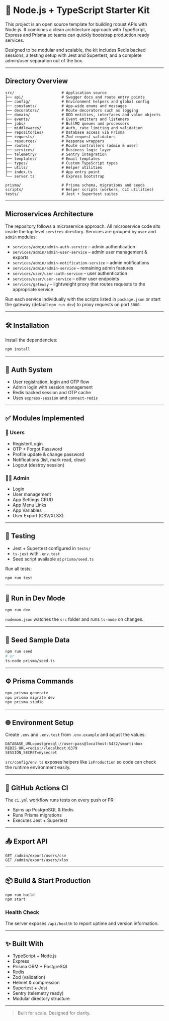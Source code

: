 # 🚀 Node.js + TypeScript Starter Kit

This project is an open source template for building robust APIs with Node.js. It combines a clean architecture approach with TypeScript, Express and Prisma so teams can quickly bootstrap production ready services.

Designed to be modular and scalable, the kit includes Redis backed sessions, a testing setup with Jest and Supertest, and a complete admin/user separation out of the box.

---

## Directory Overview

```text
src/                     # Application source
├── api/                 # Swagger docs and route entry points
├── config/              # Environment helpers and global config
├── constants/           # App-wide enums and messages
├── decorators/          # Route decorators such as logging
├── domain/              # DDD entities, interfaces and value objects
├── events/              # Event emitters and listeners
├── jobs/                # BullMQ queues and processors
├── middlewares/         # Auth, rate limiting and validation
├── repositories/        # Database access via Prisma
├── requests/            # Zod request validators
├── resources/           # Response wrappers
├── routes/              # Route controllers (admin & user)
├── services/            # Business logic layer
├── telemetry/           # Sentry integration
├── templates/           # Email templates
├── types/               # Custom TypeScript types
├── utils/               # Helper utilities
├── index.ts             # App entry point
└── server.ts            # Express bootstrap

prisma/                  # Prisma schema, migrations and seeds
scripts/                 # Helper scripts (workers, CLI utilities)
tests/                   # Jest + Supertest suites
```

---

## Microservices Architecture

The repository follows a microservice approach. All microservice code sits
inside the top level `services` directory. Services are grouped by `user` and
`admin` modules:

- `services/admin/admin-auth-service` – admin authentication
- `services/admin/admin-user-service` – admin user management & exports
- `services/admin/admin-notification-service` – admin notifications
- `services/admin/admin-service` – remaining admin features
- `services/user/user-auth-service` – user authentication
- `services/user/user-service` – other user endpoints
- `services/gateway` – lightweight proxy that routes requests to the
  appropriate service

Run each service individually with the scripts listed in `package.json` or start
the gateway (default `npm run dev`) to proxy requests on port `3000`.

---

## 🛠 Installation

Install the dependencies:

```bash
npm install
```

---

## 🔐 Auth System

- User registration, login and OTP flow
- Admin login with session management
- Redis backed session and OTP cache
- Uses `express-session` and `connect-redis`

---

## ✅ Modules Implemented

### 👤 Users
- Register/Login
- OTP + Forgot Password
- Profile update & change password
- Notifications (list, mark read, clear)
- Logout (destroy session)

### 🧑‍💼 Admin
- Login
- User management
- App Settings CRUD
- App Menu Links
- App Variables
- User Export (CSV/XLSX)

---

## 🧪 Testing

- Jest + Supertest configured in `tests/`
- `ts-jest` with `.env.test`
- Seed script available at `prisma/seed.ts`

Run all tests:

```bash
npm run test
```

---

## 🔁 Run in Dev Mode

```bash
npm run dev
```

`nodemon.json` watches the `src` folder and runs `ts-node` on changes.

---

## 🌱 Seed Sample Data

```bash
npm run seed
# or
ts-node prisma/seed.ts
```

---

## ⚙️ Prisma Commands

```bash
npx prisma generate
npx prisma migrate dev
npx prisma studio
```

---

## 🌐 Environment Setup

Create `.env` and `.env.test` from `.env.example` and adjust the values:

```env
DATABASE_URL=postgresql://user:pass@localhost:5432/smartinbox
REDIS_URL=redis://localhost:6379
SESSION_SECRET=mysecret
```

`src/config/env.ts` exposes helpers like `isProduction` so code can check the runtime environment easily.

---

## 🔄 GitHub Actions CI

The `ci.yml` workflow runs tests on every push or PR:
- Spins up PostgreSQL & Redis
- Runs Prisma migrations
- Executes Jest + Supertest

---

## 📤 Export API

```http
GET /admin/export/users/csv
GET /admin/export/users/xlsx
```

---

## 📦 Build & Start Production

```bash
npm run build
npm start
```

### Health Check

The server exposes `/api/health` to report uptime and version information.

---

## ✨ Built With

- TypeScript + Node.js
- Express
- Prisma ORM + PostgreSQL
- Redis
- Zod (validation)
- Helmet & compression
- Supertest + Jest
- Sentry (telemetry ready)
- Modular directory structure

---

> Built for scale. Designed for clarity.
